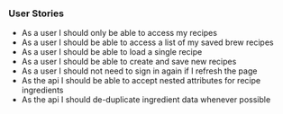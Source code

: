 ### User Stories
- As a user I should only be able to access my recipes
- As a user I should be able to access a list of my saved brew recipes
- As a user I should be able to load a single recipe
- As a user I should be able to create and save new recipes
- As a user I should not need to sign in again if I refresh the page
- As the api I should be able to accept nested attributes for recipe ingredients
- As the api I should de-duplicate ingredient data whenever possible
